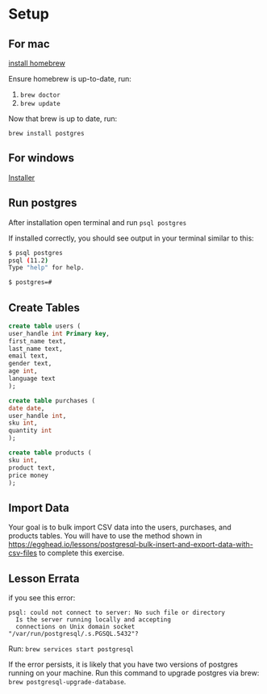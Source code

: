 # Setup
## For mac 
[install homebrew](https://brew.sh/)

Ensure homebrew is up-to-date, run:
1. `brew doctor`
2. `brew update`

Now that brew is up to date, run:

`brew install postgres`

## For windows
[Installer](https://www.postgresql.org/download/windows/)

## Run postgres
After installation open terminal and run `psql postgres`

If installed correctly, you should see output in your terminal similar to this: 

```bash
$ psql postgres
psql (11.2)
Type "help" for help.

$ postgres=# 
```

## Create Tables
```sql
create table users (
user_handle int Primary key,
first_name text,
last_name text,
email text,
gender text,
age int,
language text
);
```
```sql
create table purchases (
date date,
user_handle int,
sku int,
quantity int
);
```
```sql
create table products (
sku int,
product text,
price money
);
```

## Import Data

Your goal is to bulk import CSV data into the users, purchases, and products tables. You will have to use the method shown in https://egghead.io/lessons/postgresql-bulk-insert-and-export-data-with-csv-files to complete this exercise.

## Lesson Errata
if you see this error: 
```text
psql: could not connect to server: No such file or directory
  Is the server running locally and accepting
  connections on Unix domain socket "/var/run/postgresql/.s.PGSQL.5432"?
```

Run: 
`brew services start postgresql`

If the error persists, it is likely that you have two versions of postgres running on your machine. Run this command to upgrade postgres via brew: `brew postgresql-upgrade-database`.
